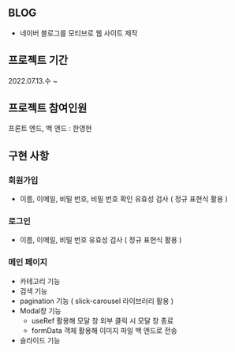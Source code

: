 ## BLOG
- 네이버 블로그를 모티브로 웹 사이트 제작

## 프로젝트 기간
2022.07.13.수 ~

## 프로젝트 참여인원
프론트 엔드, 백 엔드 : 한영현

## 구현 사항
### 회원가입
- 이름, 이메일, 비밀 번호, 비밀 번호 확인 유효성 검사 ( 정규 표현식 활용 )

### 로그인
- 이름, 이메일, 비밀 번호 유효성 검사 ( 정규 표현식 활용 )

### 메인 페이지
- 카테고리 기능
- 검색 기능
- pagination 기능 ( slick-carousel 라이브러리 활용 )
- Modal창 기능
  - useRef 활용해 모달 창 외부 클릭 시 모달 창 종료
  - formData 객체 활용해 이미지 파일 백 엔드로 전송
- 슬라이드 기능
